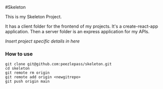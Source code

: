 #Skeleton

This is my Skeleton Project.

It has a client folder for the frontend of my projects. It's a create-react-app application. Then a server folder is an express application for my APIs.

_Insert project specific details in here_

### How to use

```
git clone git@github.com:peezlepass/skeleton.git
cd skeleton
git remote rm origin
git remote add origin <newgitrepo>
git push origin main
```
